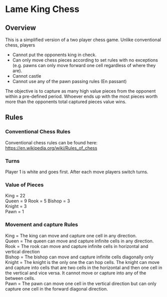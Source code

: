 # Lame King Chess 


## Overview

This is a simplified version of a two player chess game. Unlike conventional chess, players
* Cannot put the opponents king in check.
* Can only move chess pieces according to set rules with no exceptions (e.g. pawns can only move forward one cell regardless of where they are).
* Cannot castle
* Cannot use any of the pawn passing rules (En passant)

The objective is to capture as many high value pieces from the opponent within a pre-defined period. Whoever ends up with the most pieces
worth more than the opponents total captured pieces value wins.


## Rules

### Conventional Chess Rules

Conventional chess rules can be found here: https://en.wikipedia.org/wiki/Rules_of_chess

### Turns

Player 1 is white and goes first. After each move players switch turns.

### Value of Pieces

King = 22 	
Queen = 9
Rook = 5
Bishop = 3  	
Knight = 3  	
Pawn = 1

### Movement and capture Rules

King = The king can move and capture one cell in any direction.  	
Queen = The queen can move and capture infinite cells in any direction.
Rook = The rook can move and capture infinite cells in horizontal and vertical direction 	
Bishop = The bishop can move and capture infinite cells diagonally only  	
Knight = The knight is the only one the can hop cells. The knight can move and capture into cells that are two cells in the
horizontal and then one cell in the vertical and vice versa. It cannot move or capture into any of the between cells.  	
Pawn = The pawn can move one cell in the vertical direction but can only capture one cell in the forward diagonal direction.

